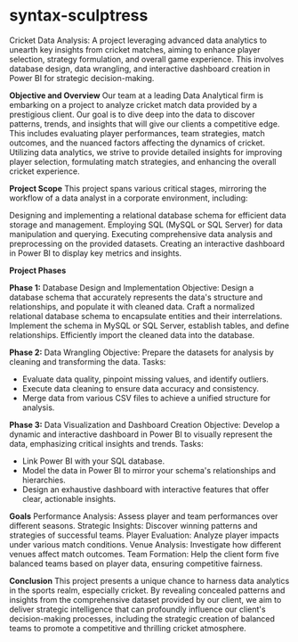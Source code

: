 # syntax-sculptress
Cricket Data Analysis: A project leveraging advanced data analytics to unearth key insights from cricket matches, aiming to enhance player selection, strategy formulation, and overall game experience. This involves database design, data wrangling, and interactive dashboard creation in Power BI for strategic decision-making.


**Objective and Overview**
Our team at a leading Data Analytical firm is embarking on a project to analyze cricket match data provided by a prestigious client. Our goal is to dive deep into the data to discover patterns, trends, and insights that will give our clients a competitive edge. This includes evaluating player performances, team strategies, match outcomes, and the nuanced factors affecting the dynamics of cricket. Utilizing data analytics, we strive to provide detailed insights for improving player selection, formulating match strategies, and enhancing the overall cricket experience.

**Project Scope**
This project spans various critical stages, mirroring the workflow of a data analyst in a corporate environment, including:

Designing and implementing a relational database schema for efficient data storage and management.
Employing SQL (MySQL or SQL Server) for data manipulation and querying.
Executing comprehensive data analysis and preprocessing on the provided datasets.
Creating an interactive dashboard in Power BI to display key metrics and insights.

**Project Phases**

**Phase 1:** Database Design and Implementation
Objective: Design a database schema that accurately represents the data's structure and relationships, and populate it with cleaned data. 
Craft a normalized relational database schema to encapsulate entities and their interrelations.
Implement the schema in MySQL or SQL Server, establish tables, and define relationships.
Efficiently import the cleaned data into the database.

**Phase 2:** Data Wrangling
Objective: Prepare the datasets for analysis by cleaning and transforming the data.
Tasks:
* Evaluate data quality, pinpoint missing values, and identify outliers.
* Execute data cleaning to ensure data accuracy and consistency.
* Merge data from various CSV files to achieve a unified structure for analysis.

**Phase 3:** Data Visualization and Dashboard Creation
Objective: Develop a dynamic and interactive dashboard in Power BI to visually represent the data, emphasizing critical insights and trends.
Tasks:
* Link Power BI with your SQL database.
* Model the data in Power BI to mirror your schema's relationships and hierarchies.
* Design an exhaustive dashboard with interactive features that offer clear, actionable insights.

**Goals**
Performance Analysis: Assess player and team performances over different seasons.
Strategic Insights: Discover winning patterns and strategies of successful teams.
Player Evaluation: Analyze player impacts under various match conditions.
Venue Analysis: Investigate how different venues affect match outcomes.
Team Formation: Help the client form five balanced teams based on player data, ensuring competitive fairness.

**Conclusion**
This project presents a unique chance to harness data analytics in the sports realm, especially cricket. By revealing concealed patterns and insights from the comprehensive dataset provided by our client, we aim to deliver strategic intelligence that can profoundly influence our client's decision-making processes, including the strategic creation of balanced teams to promote a competitive and thrilling cricket atmosphere.
